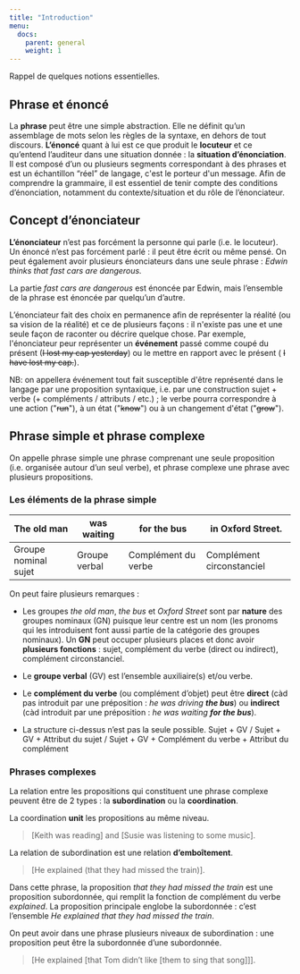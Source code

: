 ```yaml
---
title: "Introduction"
menu:
  docs:
    parent: general
    weight: 1
---
```


Rappel de quelques notions essentielles.

## Phrase et énoncé

La **phrase** peut être une simple abstraction. Elle ne définit qu’un assemblage de mots selon les règles de la syntaxe, en dehors de tout discours. **L’énoncé** quant à lui est ce que produit le **locuteur** et ce qu’entend l’auditeur dans une situation donnée : la **situation d’énonciation**. Il est composé d’un ou plusieurs segments correspondant à des phrases et est un échantillon “réel” de langage, c'est le porteur d'un message. Afin de comprendre la grammaire, il est essentiel de tenir compte des conditions d’énonciation, notamment du contexte/situation et du rôle de l’énonciateur.


## Concept d’énonciateur

**L’énonciateur** n’est pas forcément la personne qui parle (i.e. le locuteur). Un énoncé n’est pas forcément parlé : il peut être écrit ou même pensé. On peut également avoir plusieurs énonciateurs dans une seule phrase : *Edwin thinks that fast cars are dangerous.*

La partie *fast cars are dangerous* est énoncée par Edwin, mais l’ensemble de la phrase est énoncée par quelqu’un d’autre.

L’énonciateur fait des choix en permanence afin de représenter la réalité (ou sa vision de la réalité) et ce de plusieurs façons : il n'existe pas une et une seule façon de raconter ou décrire quelque chose. Par exemple, l'énonciateur peur représenter un **événement** passé comme coupé du présent (~~I lost my cap yesterday~~) ou le mettre en rapport avec le présent ( ~~I have lost my cap.~~).

NB: on appellera événement tout fait susceptible d'être représenté dans le langage par une proposition syntaxique, i.e. par une construction sujet + verbe (+ compléments / attributs / etc.) ; le verbe pourra correspondre à une action ("~~run~~"), à un état ("~~know~~") ou à un changement d'état ("~~grow~~").


## Phrase simple et phrase complexe

On appelle phrase simple une phrase comprenant une seule proposition (i.e. organisée autour d’un seul verbe), et phrase complexe une phrase avec plusieurs propositions.

### Les éléments de la phrase simple

The old man          | was waiting   | for the bus         | in Oxford Street.
-------------------- | ------------- | ------------------- | ---
Groupe nominal sujet | Groupe verbal | Complément du verbe | Complément circonstanciel


On peut faire plusieurs remarques :

-   Les groupes *the old man*, *the bus* et *Oxford Street* sont par **nature** des groupes nominaux (GN) puisque leur centre est un nom (les pronoms qui les introduisent font aussi partie de la catégorie des groupes nominaux). Un **GN** peut occuper plusieurs places et donc avoir **plusieurs fonctions** : sujet, complément du verbe (direct ou indirect), complément circonstanciel.

-   Le **groupe verbal** (GV) est l’ensemble auxiliaire(s) et/ou verbe.

-   Le **complément du verbe** (ou complément d’objet) peut être **direct** (càd pas introduit par une préposition : *he was driving __the bus__*) ou **indirect** (càd introduit par une préposition : *he was waiting __for the bus__*).

-   La structure ci-dessus n’est pas la seule possible. Sujet + GV / Sujet + GV + Attribut du sujet / Sujet + GV + Complément du verbe + Attribut du complément

### Phrases complexes

La relation entre les propositions qui constituent une phrase complexe peuvent être de 2 types : la **subordination** ou la **coordination**.

La coordination **unit** les propositions au même niveau.

> [Keith was reading] and [Susie was listening to some music].

La relation de subordination est une relation **d’emboîtement**.

> [He explained (that they had missed the train)].

Dans cette phrase, la proposition *that they had missed the train* est une proposition subordonnée, qui remplit la fonction de complément du verbe *explained*. La proposition principale englobe la subordonnée : c’est l’ensemble *He explained that they had missed the train*.

On peut avoir dans une phrase plusieurs niveaux de subordination : une proposition peut être la subordonnée d’une subordonnée.

> [He explained [that Tom didn’t like [them to sing that song]]].
